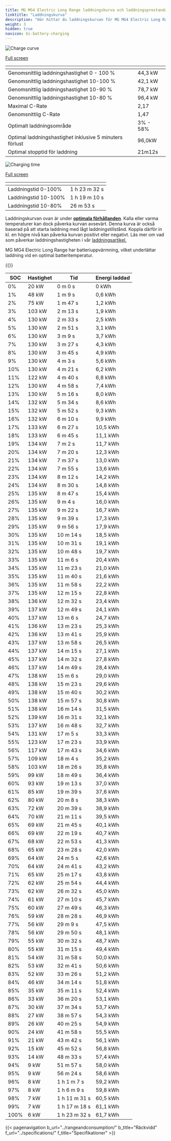 ```yaml
---
title: MG MG4 Electric Long Range laddningskurva och laddningsprestanda
linktitle: "Laddningskurva"
description: "Här hittar du laddningskurvan för MG MG4 Electric Long Range."
weight: 3
hidden: true
navicon: bi-battery-charging
---
```

<!-- markdownlint-disable MD033 -->
<!-- markdownlint-disable MD010 -->
<img src="/images/models/mg/mg4/mg4_electric_long_range/chargingcurve.svg" alt="Charge curve" class="img-fluid">

[Full screen](/images/models/mg/mg4/mg4_electric_long_range/chargingcurve.svg)


<div class="table-responsive">
<table class="table table-striped border">
	<thead>
		<tr>
			<th>
			</th>
			<th>
			</th>
		</tr>
	</thead>
	<tbody>
		<tr>
			<td>
				Genomsnittlig laddningshastighet 0 - 100 %
			</td>
			<td>
				44,3 kW
			</td>
		</tr>
		<tr>
			<td>
				Genomsnittlig laddningshastighet 10-100 %
			</td>
			<td>
				42,1 kW
			</td>
		</tr>
		<tr>
			<td>
				Genomsnittlig laddningshastighet 10-90 %
			</td>
			<td>
				78,7 kW
			</td>
		</tr>
		<tr>
			<td>
				Genomsnittlig laddningshastighet 10-80 %
			</td>
			<td>
				96,4 kW
			</td>
		</tr>
		<tr>
			<td>
				Maximal C-Rate
			</td>
			<td>
				2,17
			</td>
		</tr>
		<tr>
			<td>
				Genomsnittlig C-Rate
			</td>
			<td>
				1,47
			</td>
		</tr>
		<tr>
			<td>
				Optimalt laddningsområde
			</td>
			<td>
				3% - 58%
			</td>
		</tr>
		<tr>
			<td>
				Optimal laddningshastighet inklusive 5 minuters förlust
			</td>
			<td>
				96,0kW
			</td>
		</tr>
		<tr>
			<td>
				Optimal stopptid för laddning
			</td>
			<td>
				21m12s
			</td>
		</tr>
	</tbody>
</table>
</div>
<img src="/images/models/mg/mg4/mg4_electric_long_range/chargingtime.svg" alt="Charging time" class="img-fluid">

[Full screen](/images/models/mg/mg4/mg4_electric_long_range/chargingtime.svg)
<div class="table-responsive">
<table class="table table-striped border">
	<thead>
		<tr>
			<th>
			</th>
			<th>
			</th>
		</tr>
	</thead>
	<tbody>
		<tr>
			<td>
				Laddningstid 0-100%
			</td>
			<td>
				1 h 23 m 32 s
			</td>
		</tr>
		<tr>
			<td>
				Laddningstid 10-100%
			</td>
			<td>
				1 h 19 m 10 s
			</td>
		</tr>
		<tr>
			<td>
				Laddningstid 10-80%
			</td>
			<td>
				 26 m 53 s
			</td>
		</tr>
	</tbody>
</table>
</div>


Laddningskurvan ovan är under **[optimala förhållanden](../../../../../technology/battery/charging/#temperatur)**. Kalla eller varma temperaturer kan dock påverka kurvan avsevärt. Denna kurva är också baserad på att starta laddning med lågt laddningstillstånd. Koppla därför in kl. en högre nivå kan påverka kurvan positivt eller negativt. Läs mer om vad som påverkar laddningshastigheten i vår [laddningsartikel.](../../../../../technology/battery/charging/)


MG MG4 Electric Long Range har batteriuppvärmning, vilket underlättar laddning vid en optimal batteritemperatur.


{{<evkxdisplayaddarticle />}}
<div class="table-responsive">
<table class="table table-striped border">
	<thead>
		<tr>
			<th>
				SOC
			</th>
			<th>
				Hastighet
			</th>
			<th>
				Tid
			</th>
			<th>
				Energi laddad
			</th>
		</tr>
	</thead>
	<tbody>
		<tr>
			<td>
				0%
			</td>
			<td>
				20 kW
			</td>
			<td>
				 0 m 0 s
			</td>
			<td>
				0 kWh
			</td>
		</tr>
		<tr>
			<td>
				1%
			</td>
			<td>
				48 kW
			</td>
			<td>
				 1 m 9 s
			</td>
			<td>
				0,6 kWh
			</td>
		</tr>
		<tr>
			<td>
				2%
			</td>
			<td>
				75 kW
			</td>
			<td>
				 1 m 47 s
			</td>
			<td>
				1,2 kWh
			</td>
		</tr>
		<tr>
			<td>
				3%
			</td>
			<td>
				103 kW
			</td>
			<td>
				 2 m 13 s
			</td>
			<td>
				1,9 kWh
			</td>
		</tr>
		<tr>
			<td>
				4%
			</td>
			<td>
				130 kW
			</td>
			<td>
				 2 m 33 s
			</td>
			<td>
				2,5 kWh
			</td>
		</tr>
		<tr>
			<td>
				5%
			</td>
			<td>
				130 kW
			</td>
			<td>
				 2 m 51 s
			</td>
			<td>
				3,1 kWh
			</td>
		</tr>
		<tr>
			<td>
				6%
			</td>
			<td>
				130 kW
			</td>
			<td>
				 3 m 9 s
			</td>
			<td>
				3,7 kWh
			</td>
		</tr>
		<tr>
			<td>
				7%
			</td>
			<td>
				130 kW
			</td>
			<td>
				 3 m 27 s
			</td>
			<td>
				4,3 kWh
			</td>
		</tr>
		<tr>
			<td>
				8%
			</td>
			<td>
				130 kW
			</td>
			<td>
				 3 m 45 s
			</td>
			<td>
				4,9 kWh
			</td>
		</tr>
		<tr>
			<td>
				9%
			</td>
			<td>
				130 kW
			</td>
			<td>
				 4 m 3 s
			</td>
			<td>
				5,6 kWh
			</td>
		</tr>
		<tr>
			<td>
				10%
			</td>
			<td>
				130 kW
			</td>
			<td>
				 4 m 21 s
			</td>
			<td>
				6,2 kWh
			</td>
		</tr>
		<tr>
			<td>
				11%
			</td>
			<td>
				122 kW
			</td>
			<td>
				 4 m 40 s
			</td>
			<td>
				6,8 kWh
			</td>
		</tr>
		<tr>
			<td>
				12%
			</td>
			<td>
				130 kW
			</td>
			<td>
				 4 m 58 s
			</td>
			<td>
				7,4 kWh
			</td>
		</tr>
		<tr>
			<td>
				13%
			</td>
			<td>
				130 kW
			</td>
			<td>
				 5 m 16 s
			</td>
			<td>
				8,0 kWh
			</td>
		</tr>
		<tr>
			<td>
				14%
			</td>
			<td>
				132 kW
			</td>
			<td>
				 5 m 34 s
			</td>
			<td>
				8,6 kWh
			</td>
		</tr>
		<tr>
			<td>
				15%
			</td>
			<td>
				132 kW
			</td>
			<td>
				 5 m 52 s
			</td>
			<td>
				9,3 kWh
			</td>
		</tr>
		<tr>
			<td>
				16%
			</td>
			<td>
				132 kW
			</td>
			<td>
				 6 m 10 s
			</td>
			<td>
				9,9 kWh
			</td>
		</tr>
		<tr>
			<td>
				17%
			</td>
			<td>
				133 kW
			</td>
			<td>
				 6 m 27 s
			</td>
			<td>
				10,5 kWh
			</td>
		</tr>
		<tr>
			<td>
				18%
			</td>
			<td>
				133 kW
			</td>
			<td>
				 6 m 45 s
			</td>
			<td>
				11,1 kWh
			</td>
		</tr>
		<tr>
			<td>
				19%
			</td>
			<td>
				134 kW
			</td>
			<td>
				 7 m 2 s
			</td>
			<td>
				11,7 kWh
			</td>
		</tr>
		<tr>
			<td>
				20%
			</td>
			<td>
				134 kW
			</td>
			<td>
				 7 m 20 s
			</td>
			<td>
				12,3 kWh
			</td>
		</tr>
		<tr>
			<td>
				21%
			</td>
			<td>
				134 kW
			</td>
			<td>
				 7 m 37 s
			</td>
			<td>
				13,0 kWh
			</td>
		</tr>
		<tr>
			<td>
				22%
			</td>
			<td>
				134 kW
			</td>
			<td>
				 7 m 55 s
			</td>
			<td>
				13,6 kWh
			</td>
		</tr>
		<tr>
			<td>
				23%
			</td>
			<td>
				134 kW
			</td>
			<td>
				 8 m 12 s
			</td>
			<td>
				14,2 kWh
			</td>
		</tr>
		<tr>
			<td>
				24%
			</td>
			<td>
				134 kW
			</td>
			<td>
				 8 m 30 s
			</td>
			<td>
				14,8 kWh
			</td>
		</tr>
		<tr>
			<td>
				25%
			</td>
			<td>
				135 kW
			</td>
			<td>
				 8 m 47 s
			</td>
			<td>
				15,4 kWh
			</td>
		</tr>
		<tr>
			<td>
				26%
			</td>
			<td>
				135 kW
			</td>
			<td>
				 9 m 4 s
			</td>
			<td>
				16,0 kWh
			</td>
		</tr>
		<tr>
			<td>
				27%
			</td>
			<td>
				135 kW
			</td>
			<td>
				 9 m 22 s
			</td>
			<td>
				16,7 kWh
			</td>
		</tr>
		<tr>
			<td>
				28%
			</td>
			<td>
				135 kW
			</td>
			<td>
				 9 m 39 s
			</td>
			<td>
				17,3 kWh
			</td>
		</tr>
		<tr>
			<td>
				29%
			</td>
			<td>
				135 kW
			</td>
			<td>
				 9 m 56 s
			</td>
			<td>
				17,9 kWh
			</td>
		</tr>
		<tr>
			<td>
				30%
			</td>
			<td>
				135 kW
			</td>
			<td>
				 10 m 14 s
			</td>
			<td>
				18,5 kWh
			</td>
		</tr>
		<tr>
			<td>
				31%
			</td>
			<td>
				135 kW
			</td>
			<td>
				 10 m 31 s
			</td>
			<td>
				19,1 kWh
			</td>
		</tr>
		<tr>
			<td>
				32%
			</td>
			<td>
				135 kW
			</td>
			<td>
				 10 m 48 s
			</td>
			<td>
				19,7 kWh
			</td>
		</tr>
		<tr>
			<td>
				33%
			</td>
			<td>
				135 kW
			</td>
			<td>
				 11 m 6 s
			</td>
			<td>
				20,4 kWh
			</td>
		</tr>
		<tr>
			<td>
				34%
			</td>
			<td>
				135 kW
			</td>
			<td>
				 11 m 23 s
			</td>
			<td>
				21,0 kWh
			</td>
		</tr>
		<tr>
			<td>
				35%
			</td>
			<td>
				135 kW
			</td>
			<td>
				 11 m 40 s
			</td>
			<td>
				21,6 kWh
			</td>
		</tr>
		<tr>
			<td>
				36%
			</td>
			<td>
				135 kW
			</td>
			<td>
				 11 m 58 s
			</td>
			<td>
				22,2 kWh
			</td>
		</tr>
		<tr>
			<td>
				37%
			</td>
			<td>
				135 kW
			</td>
			<td>
				 12 m 15 s
			</td>
			<td>
				22,8 kWh
			</td>
		</tr>
		<tr>
			<td>
				38%
			</td>
			<td>
				136 kW
			</td>
			<td>
				 12 m 32 s
			</td>
			<td>
				23,4 kWh
			</td>
		</tr>
		<tr>
			<td>
				39%
			</td>
			<td>
				137 kW
			</td>
			<td>
				 12 m 49 s
			</td>
			<td>
				24,1 kWh
			</td>
		</tr>
		<tr>
			<td>
				40%
			</td>
			<td>
				137 kW
			</td>
			<td>
				 13 m 6 s
			</td>
			<td>
				24,7 kWh
			</td>
		</tr>
		<tr>
			<td>
				41%
			</td>
			<td>
				136 kW
			</td>
			<td>
				 13 m 23 s
			</td>
			<td>
				25,3 kWh
			</td>
		</tr>
		<tr>
			<td>
				42%
			</td>
			<td>
				136 kW
			</td>
			<td>
				 13 m 41 s
			</td>
			<td>
				25,9 kWh
			</td>
		</tr>
		<tr>
			<td>
				43%
			</td>
			<td>
				137 kW
			</td>
			<td>
				 13 m 58 s
			</td>
			<td>
				26,5 kWh
			</td>
		</tr>
		<tr>
			<td>
				44%
			</td>
			<td>
				137 kW
			</td>
			<td>
				 14 m 15 s
			</td>
			<td>
				27,1 kWh
			</td>
		</tr>
		<tr>
			<td>
				45%
			</td>
			<td>
				137 kW
			</td>
			<td>
				 14 m 32 s
			</td>
			<td>
				27,8 kWh
			</td>
		</tr>
		<tr>
			<td>
				46%
			</td>
			<td>
				137 kW
			</td>
			<td>
				 14 m 49 s
			</td>
			<td>
				28,4 kWh
			</td>
		</tr>
		<tr>
			<td>
				47%
			</td>
			<td>
				138 kW
			</td>
			<td>
				 15 m 6 s
			</td>
			<td>
				29,0 kWh
			</td>
		</tr>
		<tr>
			<td>
				48%
			</td>
			<td>
				138 kW
			</td>
			<td>
				 15 m 23 s
			</td>
			<td>
				29,6 kWh
			</td>
		</tr>
		<tr>
			<td>
				49%
			</td>
			<td>
				138 kW
			</td>
			<td>
				 15 m 40 s
			</td>
			<td>
				30,2 kWh
			</td>
		</tr>
		<tr>
			<td>
				50%
			</td>
			<td>
				138 kW
			</td>
			<td>
				 15 m 57 s
			</td>
			<td>
				30,8 kWh
			</td>
		</tr>
		<tr>
			<td>
				51%
			</td>
			<td>
				138 kW
			</td>
			<td>
				 16 m 14 s
			</td>
			<td>
				31,5 kWh
			</td>
		</tr>
		<tr>
			<td>
				52%
			</td>
			<td>
				139 kW
			</td>
			<td>
				 16 m 31 s
			</td>
			<td>
				32,1 kWh
			</td>
		</tr>
		<tr>
			<td>
				53%
			</td>
			<td>
				137 kW
			</td>
			<td>
				 16 m 48 s
			</td>
			<td>
				32,7 kWh
			</td>
		</tr>
		<tr>
			<td>
				54%
			</td>
			<td>
				131 kW
			</td>
			<td>
				 17 m 5 s
			</td>
			<td>
				33,3 kWh
			</td>
		</tr>
		<tr>
			<td>
				55%
			</td>
			<td>
				123 kW
			</td>
			<td>
				 17 m 23 s
			</td>
			<td>
				33,9 kWh
			</td>
		</tr>
		<tr>
			<td>
				56%
			</td>
			<td>
				117 kW
			</td>
			<td>
				 17 m 43 s
			</td>
			<td>
				34,6 kWh
			</td>
		</tr>
		<tr>
			<td>
				57%
			</td>
			<td>
				109 kW
			</td>
			<td>
				 18 m 4 s
			</td>
			<td>
				35,2 kWh
			</td>
		</tr>
		<tr>
			<td>
				58%
			</td>
			<td>
				103 kW
			</td>
			<td>
				 18 m 26 s
			</td>
			<td>
				35,8 kWh
			</td>
		</tr>
		<tr>
			<td>
				59%
			</td>
			<td>
				99 kW
			</td>
			<td>
				 18 m 49 s
			</td>
			<td>
				36,4 kWh
			</td>
		</tr>
		<tr>
			<td>
				60%
			</td>
			<td>
				93 kW
			</td>
			<td>
				 19 m 13 s
			</td>
			<td>
				37,0 kWh
			</td>
		</tr>
		<tr>
			<td>
				61%
			</td>
			<td>
				85 kW
			</td>
			<td>
				 19 m 39 s
			</td>
			<td>
				37,6 kWh
			</td>
		</tr>
		<tr>
			<td>
				62%
			</td>
			<td>
				80 kW
			</td>
			<td>
				 20 m 8 s
			</td>
			<td>
				38,3 kWh
			</td>
		</tr>
		<tr>
			<td>
				63%
			</td>
			<td>
				72 kW
			</td>
			<td>
				 20 m 39 s
			</td>
			<td>
				38,9 kWh
			</td>
		</tr>
		<tr>
			<td>
				64%
			</td>
			<td>
				70 kW
			</td>
			<td>
				 21 m 11 s
			</td>
			<td>
				39,5 kWh
			</td>
		</tr>
		<tr>
			<td>
				65%
			</td>
			<td>
				69 kW
			</td>
			<td>
				 21 m 45 s
			</td>
			<td>
				40,1 kWh
			</td>
		</tr>
		<tr>
			<td>
				66%
			</td>
			<td>
				69 kW
			</td>
			<td>
				 22 m 19 s
			</td>
			<td>
				40,7 kWh
			</td>
		</tr>
		<tr>
			<td>
				67%
			</td>
			<td>
				68 kW
			</td>
			<td>
				 22 m 53 s
			</td>
			<td>
				41,3 kWh
			</td>
		</tr>
		<tr>
			<td>
				68%
			</td>
			<td>
				65 kW
			</td>
			<td>
				 23 m 28 s
			</td>
			<td>
				42,0 kWh
			</td>
		</tr>
		<tr>
			<td>
				69%
			</td>
			<td>
				64 kW
			</td>
			<td>
				 24 m 5 s
			</td>
			<td>
				42,6 kWh
			</td>
		</tr>
		<tr>
			<td>
				70%
			</td>
			<td>
				64 kW
			</td>
			<td>
				 24 m 41 s
			</td>
			<td>
				43,2 kWh
			</td>
		</tr>
		<tr>
			<td>
				71%
			</td>
			<td>
				65 kW
			</td>
			<td>
				 25 m 17 s
			</td>
			<td>
				43,8 kWh
			</td>
		</tr>
		<tr>
			<td>
				72%
			</td>
			<td>
				62 kW
			</td>
			<td>
				 25 m 54 s
			</td>
			<td>
				44,4 kWh
			</td>
		</tr>
		<tr>
			<td>
				73%
			</td>
			<td>
				62 kW
			</td>
			<td>
				 26 m 32 s
			</td>
			<td>
				45,0 kWh
			</td>
		</tr>
		<tr>
			<td>
				74%
			</td>
			<td>
				61 kW
			</td>
			<td>
				 27 m 10 s
			</td>
			<td>
				45,7 kWh
			</td>
		</tr>
		<tr>
			<td>
				75%
			</td>
			<td>
				60 kW
			</td>
			<td>
				 27 m 49 s
			</td>
			<td>
				46,3 kWh
			</td>
		</tr>
		<tr>
			<td>
				76%
			</td>
			<td>
				59 kW
			</td>
			<td>
				 28 m 28 s
			</td>
			<td>
				46,9 kWh
			</td>
		</tr>
		<tr>
			<td>
				77%
			</td>
			<td>
				56 kW
			</td>
			<td>
				 29 m 9 s
			</td>
			<td>
				47,5 kWh
			</td>
		</tr>
		<tr>
			<td>
				78%
			</td>
			<td>
				56 kW
			</td>
			<td>
				 29 m 50 s
			</td>
			<td>
				48,1 kWh
			</td>
		</tr>
		<tr>
			<td>
				79%
			</td>
			<td>
				55 kW
			</td>
			<td>
				 30 m 32 s
			</td>
			<td>
				48,7 kWh
			</td>
		</tr>
		<tr>
			<td>
				80%
			</td>
			<td>
				55 kW
			</td>
			<td>
				 31 m 15 s
			</td>
			<td>
				49,4 kWh
			</td>
		</tr>
		<tr>
			<td>
				81%
			</td>
			<td>
				54 kW
			</td>
			<td>
				 31 m 58 s
			</td>
			<td>
				50,0 kWh
			</td>
		</tr>
		<tr>
			<td>
				82%
			</td>
			<td>
				53 kW
			</td>
			<td>
				 32 m 41 s
			</td>
			<td>
				50,6 kWh
			</td>
		</tr>
		<tr>
			<td>
				83%
			</td>
			<td>
				52 kW
			</td>
			<td>
				 33 m 26 s
			</td>
			<td>
				51,2 kWh
			</td>
		</tr>
		<tr>
			<td>
				84%
			</td>
			<td>
				46 kW
			</td>
			<td>
				 34 m 14 s
			</td>
			<td>
				51,8 kWh
			</td>
		</tr>
		<tr>
			<td>
				85%
			</td>
			<td>
				35 kW
			</td>
			<td>
				 35 m 11 s
			</td>
			<td>
				52,4 kWh
			</td>
		</tr>
		<tr>
			<td>
				86%
			</td>
			<td>
				33 kW
			</td>
			<td>
				 36 m 20 s
			</td>
			<td>
				53,1 kWh
			</td>
		</tr>
		<tr>
			<td>
				87%
			</td>
			<td>
				30 kW
			</td>
			<td>
				 37 m 34 s
			</td>
			<td>
				53,7 kWh
			</td>
		</tr>
		<tr>
			<td>
				88%
			</td>
			<td>
				27 kW
			</td>
			<td>
				 38 m 57 s
			</td>
			<td>
				54,3 kWh
			</td>
		</tr>
		<tr>
			<td>
				89%
			</td>
			<td>
				26 kW
			</td>
			<td>
				 40 m 25 s
			</td>
			<td>
				54,9 kWh
			</td>
		</tr>
		<tr>
			<td>
				90%
			</td>
			<td>
				24 kW
			</td>
			<td>
				 41 m 58 s
			</td>
			<td>
				55,5 kWh
			</td>
		</tr>
		<tr>
			<td>
				91%
			</td>
			<td>
				21 kW
			</td>
			<td>
				 43 m 42 s
			</td>
			<td>
				56,1 kWh
			</td>
		</tr>
		<tr>
			<td>
				92%
			</td>
			<td>
				15 kW
			</td>
			<td>
				 45 m 52 s
			</td>
			<td>
				56,8 kWh
			</td>
		</tr>
		<tr>
			<td>
				93%
			</td>
			<td>
				14 kW
			</td>
			<td>
				 48 m 33 s
			</td>
			<td>
				57,4 kWh
			</td>
		</tr>
		<tr>
			<td>
				94%
			</td>
			<td>
				9 kW
			</td>
			<td>
				 51 m 57 s
			</td>
			<td>
				58,0 kWh
			</td>
		</tr>
		<tr>
			<td>
				95%
			</td>
			<td>
				9 kW
			</td>
			<td>
				 56 m 24 s
			</td>
			<td>
				58,6 kWh
			</td>
		</tr>
		<tr>
			<td>
				96%
			</td>
			<td>
				8 kW
			</td>
			<td>
				1 h 1 m 7 s
			</td>
			<td>
				59,2 kWh
			</td>
		</tr>
		<tr>
			<td>
				97%
			</td>
			<td>
				8 kW
			</td>
			<td>
				1 h 6 m 9 s
			</td>
			<td>
				59,8 kWh
			</td>
		</tr>
		<tr>
			<td>
				98%
			</td>
			<td>
				7 kW
			</td>
			<td>
				1 h 11 m 31 s
			</td>
			<td>
				60,5 kWh
			</td>
		</tr>
		<tr>
			<td>
				99%
			</td>
			<td>
				7 kW
			</td>
			<td>
				1 h 17 m 18 s
			</td>
			<td>
				61,1 kWh
			</td>
		</tr>
		<tr>
			<td>
				100%
			</td>
			<td>
				6 kW
			</td>
			<td>
				1 h 23 m 32 s
			</td>
			<td>
				61,7 kWh
			</td>
		</tr>
	</tbody>
</table>
</div>


{{< pagenavigation b_url="../rangeandconsumption/" b_title="Räckvidd" f_url="../specifications/" f_title="Specifikationer" >}}
